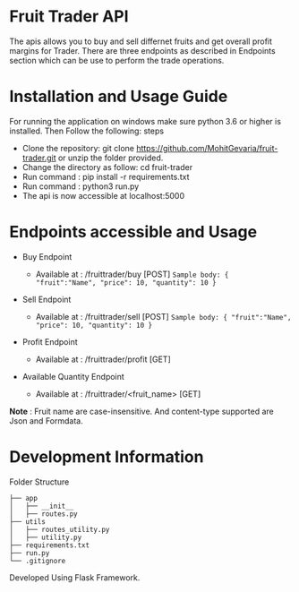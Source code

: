 
# Fruit Trader API

The apis allows you to buy and sell differnet fruits and get overall profit margins for Trader.
There are three endpoints as described in Endpoints section which can be use to perform the trade operations.

# Installation and Usage Guide

For running the application on windows make sure python 3.6 or higher is installed. 
Then Follow the following: steps 
- Clone the repository: git clone https://github.com/MohitGevaria/fruit-trader.git or unzip the folder provided.
- Change the directory as follow: cd fruit-trader
- Run command : pip install -r requirements.txt
- Run command : python3 run.py
- The api is now accessible at localhost:5000

# Endpoints accessible and Usage

- Buy Endpoint
    * Available at : /fruittrader/buy [POST]
    `Sample body: {
    "fruit":"Name",
    "price": 10,
    "quantity": 10
    } `

- Sell Endpoint
    * Available at : /fruittrader/sell [POST]
    `Sample body: {
    "fruit":"Name",
    "price": 10,
    "quantity": 10
    } `

- Profit Endpoint
    * Available at : /fruittrader/profit [GET] 
    
- Available Quantity Endpoint
    * Available at : /fruittrader/<fruit_name> [GET]
     
**Note** : Fruit name are case-insensitive. And content-type supported are Json and Formdata.

# Development Information

Folder Structure

```
├── app
│   ├── __init__
│   ├── routes.py
├── utils
│   ├── routes_utility.py
│   ├── utility.py
├── requirements.txt
├── run.py 
└── .gitignore
```

Developed Using Flask Framework.

